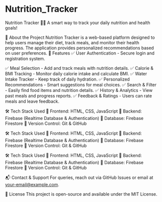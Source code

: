 # Nutrition_Tracker
Nutrition Tracker 🥗🍎
A smart way to track your daily nutrition and health goals!

🚀 About the Project
Nutrition Tracker is a web-based platform designed to help users manage their diet, track meals, and monitor their health progress. The application provides personalized recommendations based on user preferences.
📌 Features
✅ User Authentication - Secure login and registration system.

✅ Meal Selection - Add and track meals with nutrition details.
✅ Calorie & BMI Tracking - Monitor daily calorie intake and calculate BMI.
✅ Water Intake Tracker - Keep track of daily hydration.
✅ Personalized Recommendations - Smart suggestions for meal choices.
✅ Search & Filter - Easily find food items and nutrition details.
✅ History & Analytics - View past meals and progress reports.
✅ Feedback & Ratings - Users can rate meals and leave feedback.

🛠 Tech Stack Used
🔹 Frontend: HTML, CSS, JavaScript
🔹 Backend: Firebase (Realtime Database & Authentication)
🔹 Database: Firebase Firestore
🔹 Version Control: Git & GitHub

🛠 Tech Stack Used
🔹 Frontend: HTML, CSS, JavaScript
🔹 Backend: Firebase (Realtime Database & Authentication)
🔹 Database: Firebase Firestore
🔹 Version Control: Git & GitHub




🛠 Tech Stack Used
🔹 Frontend: HTML, CSS, JavaScript
🔹 Backend: Firebase (Realtime Database & Authentication)
🔹 Database: Firebase Firestore
🔹 Version Control: Git & GitHub

📬 Contact & Support
For queries, reach out via GitHub Issues or email at your-email@example.com.

📜 License
This project is open-source and available under the MIT License.



